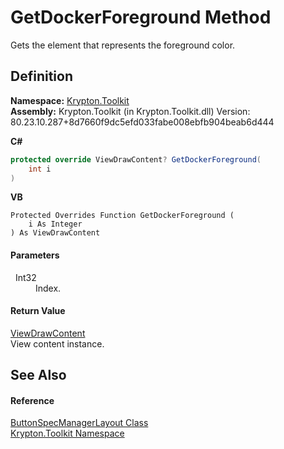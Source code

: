 # GetDockerForeground Method


Gets the element that represents the foreground color.



## Definition
**Namespace:** <a href="79d2eac2-21f4-54ff-7552-b20c33c30600.md">Krypton.Toolkit</a>  
**Assembly:** Krypton.Toolkit (in Krypton.Toolkit.dll) Version: 80.23.10.287+8d7660f9dc5efd033fabe008ebfb904beab6d444

**C#**
``` C#
protected override ViewDrawContent? GetDockerForeground(
	int i
)
```
**VB**
``` VB
Protected Overrides Function GetDockerForeground ( 
	i As Integer
) As ViewDrawContent
```



#### Parameters
<dl><dt>  Int32</dt><dd>Index.</dd></dl>

#### Return Value
<a href="295b6d58-8430-473c-df05-9ab6f30975ab.md">ViewDrawContent</a>  
View content instance.

## See Also


#### Reference
<a href="27715b81-3fae-b75a-0ea5-8f9716ed7922.md">ButtonSpecManagerLayout Class</a>  
<a href="79d2eac2-21f4-54ff-7552-b20c33c30600.md">Krypton.Toolkit Namespace</a>  
